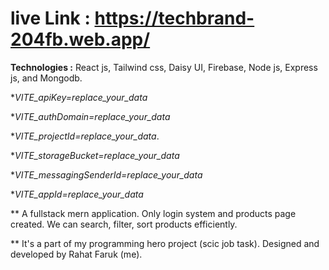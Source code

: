 # live Link : https://techbrand-204fb.web.app/

**Technologies :** React js, Tailwind css, Daisy UI, Firebase, Node js, Express js, and Mongodb.

**VITE_apiKey=replace_your_data* 

**VITE_authDomain=replace_your_data*

**VITE_projectId=replace_your_data*.

**VITE_storageBucket=replace_your_data*

**VITE_messagingSenderId=replace_your_data*

**VITE_appId=replace_your_data*


 ** A fullstack mern application. Only login system and products page created. We can search, filter, sort products efficiently.

 ** It's a part of my programming hero project (scic job task). Designed and developed by Rahat Faruk (me).

